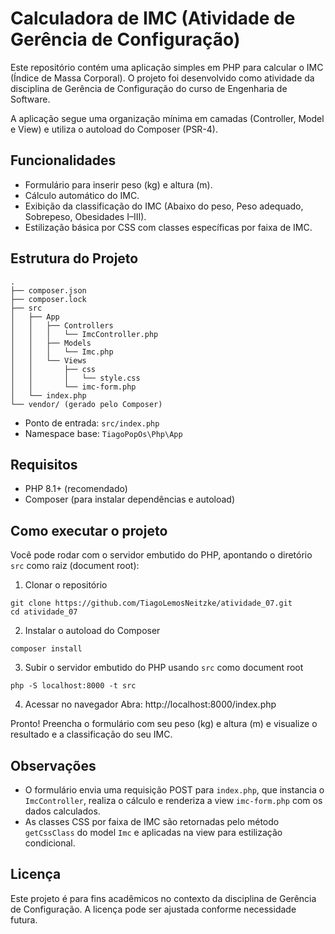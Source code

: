 # Calculadora de IMC (Atividade de Gerência de Configuração)

Este repositório contém uma aplicação simples em PHP para calcular o IMC (Índice de Massa Corporal). O projeto foi desenvolvido como atividade da disciplina de Gerência de Configuração do curso de Engenharia de Software.

A aplicação segue uma organização mínima em camadas (Controller, Model e View) e utiliza o autoload do Composer (PSR-4).

## Funcionalidades
- Formulário para inserir peso (kg) e altura (m).
- Cálculo automático do IMC.
- Exibição da classificação do IMC (Abaixo do peso, Peso adequado, Sobrepeso, Obesidades I–III).
- Estilização básica por CSS com classes específicas por faixa de IMC.

## Estrutura do Projeto
```
.
├── composer.json
├── composer.lock
├── src
│   ├── App
│   │   ├── Controllers
│   │   │   └── ImcController.php
│   │   ├── Models
│   │   │   └── Imc.php
│   │   └── Views
│   │       ├── css
│   │       │   └── style.css
│   │       └── imc-form.php
│   └── index.php
└── vendor/ (gerado pelo Composer)
```

- Ponto de entrada: `src/index.php`
- Namespace base: `TiagoPopOs\Php\App`

## Requisitos
- PHP 8.1+ (recomendado)
- Composer (para instalar dependências e autoload)

## Como executar o projeto
Você pode rodar com o servidor embutido do PHP, apontando o diretório `src` como raiz (document root):

1) Clonar o repositório
```
git clone https://github.com/TiagoLemosNeitzke/atividade_07.git
cd atividade_07
```

2) Instalar o autoload do Composer
```
composer install
```

3) Subir o servidor embutido do PHP usando `src` como document root
```
php -S localhost:8000 -t src
```

4) Acessar no navegador
Abra: http://localhost:8000/index.php

Pronto! Preencha o formulário com seu peso (kg) e altura (m) e visualize o resultado e a classificação do seu IMC.

## Observações
- O formulário envia uma requisição POST para `index.php`, que instancia o `ImcController`, realiza o cálculo e renderiza a view `imc-form.php` com os dados calculados.
- As classes CSS por faixa de IMC são retornadas pelo método `getCssClass` do model `Imc` e aplicadas na view para estilização condicional.

## Licença
Este projeto é para fins acadêmicos no contexto da disciplina de Gerência de Configuração. A licença pode ser ajustada conforme necessidade futura.
